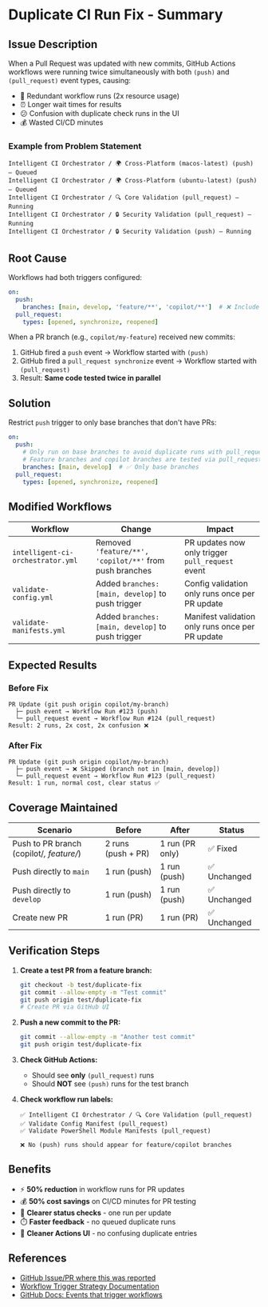 # Duplicate CI Run Fix - Summary

## Issue Description
When a Pull Request was updated with new commits, GitHub Actions workflows were running twice simultaneously with both `(push)` and `(pull_request)` event types, causing:
- 🔄 Redundant workflow runs (2x resource usage)
- ⏰ Longer wait times for results
- 😕 Confusion with duplicate check runs in the UI
- 💰 Wasted CI/CD minutes

### Example from Problem Statement
```
Intelligent CI Orchestrator / 🌍 Cross-Platform (macos-latest) (push) — Queued
Intelligent CI Orchestrator / 🌍 Cross-Platform (ubuntu-latest) (push) — Queued
Intelligent CI Orchestrator / 🔍 Core Validation (pull_request) — Running
Intelligent CI Orchestrator / 🔒 Security Validation (pull_request) — Running
Intelligent CI Orchestrator / 🔒 Security Validation (push) — Running
```

## Root Cause
Workflows had both triggers configured:
```yaml
on:
  push:
    branches: [main, develop, 'feature/**', 'copilot/**']  # ❌ Includes PR branches
  pull_request:
    types: [opened, synchronize, reopened]
```

When a PR branch (e.g., `copilot/my-feature`) received new commits:
1. GitHub fired a `push` event → Workflow started with `(push)`
2. GitHub fired a `pull_request synchronize` event → Workflow started with `(pull_request)`
3. Result: **Same code tested twice in parallel**

## Solution
Restrict `push` trigger to only base branches that don't have PRs:

```yaml
on:
  push:
    # Only run on base branches to avoid duplicate runs with pull_request events
    # Feature branches and copilot branches are tested via pull_request event
    branches: [main, develop]  # ✅ Only base branches
  pull_request:
    types: [opened, synchronize, reopened]
```

## Modified Workflows

| Workflow | Change | Impact |
|----------|--------|--------|
| `intelligent-ci-orchestrator.yml` | Removed `'feature/**', 'copilot/**'` from push branches | PR updates now only trigger `pull_request` event |
| `validate-config.yml` | Added `branches: [main, develop]` to push trigger | Config validation only runs once per PR update |
| `validate-manifests.yml` | Added `branches: [main, develop]` to push trigger | Manifest validation only runs once per PR update |

## Expected Results

### Before Fix
```
PR Update (git push origin copilot/my-branch)
  ├─ push event → Workflow Run #123 (push)
  └─ pull_request event → Workflow Run #124 (pull_request)
Result: 2 runs, 2x cost, 2x confusion ❌
```

### After Fix
```
PR Update (git push origin copilot/my-branch)
  ├─ push event → ❌ Skipped (branch not in [main, develop])
  └─ pull_request event → Workflow Run #123 (pull_request)
Result: 1 run, normal cost, clear status ✅
```

## Coverage Maintained

| Scenario | Before | After | Status |
|----------|--------|-------|--------|
| Push to PR branch (copilot/*, feature/*) | 2 runs (push + PR) | 1 run (PR only) | ✅ Fixed |
| Push directly to `main` | 1 run (push) | 1 run (push) | ✅ Unchanged |
| Push directly to `develop` | 1 run (push) | 1 run (push) | ✅ Unchanged |
| Create new PR | 1 run (PR) | 1 run (PR) | ✅ Unchanged |

## Verification Steps

1. **Create a test PR from a feature branch:**
   ```bash
   git checkout -b test/duplicate-fix
   git commit --allow-empty -m "Test commit"
   git push origin test/duplicate-fix
   # Create PR via GitHub UI
   ```

2. **Push a new commit to the PR:**
   ```bash
   git commit --allow-empty -m "Another test commit"
   git push origin test/duplicate-fix
   ```

3. **Check GitHub Actions:**
   - Should see **only** `(pull_request)` runs
   - Should **NOT** see `(push)` runs for the test branch

4. **Check workflow run labels:**
   ```
   ✅ Intelligent CI Orchestrator / 🔍 Core Validation (pull_request)
   ✅ Validate Config Manifest (pull_request)
   ✅ Validate PowerShell Module Manifests (pull_request)
   
   ❌ No (push) runs should appear for feature/copilot branches
   ```

## Benefits

- ⚡ **50% reduction** in workflow runs for PR updates
- 💰 **50% cost savings** on CI/CD minutes for PR testing
- 🎯 **Clearer status checks** - one run per update
- ⏱️ **Faster feedback** - no queued duplicate runs
- 🧹 **Cleaner Actions UI** - no confusing duplicate entries

## References

- [GitHub Issue/PR where this was reported](../../issues/XXX)
- [Workflow Trigger Strategy Documentation](.github/WORKFLOW_TRIGGER_STRATEGY.md)
- [GitHub Docs: Events that trigger workflows](https://docs.github.com/en/actions/using-workflows/events-that-trigger-workflows)
